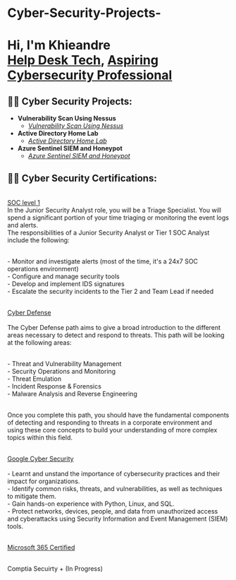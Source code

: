 # Cyber-Security-Projects-

<h1>Hi, I'm Khieandre  <br/><a href="https://github.com/Doublesundae">Help Desk Tech</a>, <a href="https://www.linkedin.com/in/khieandre-grant-2205b77a/">Aspiring Cybersecurity Professional</a>

<h2>👨‍💻 Cyber Security Projects:</h2>

- <b>Vulnerability Scan Using Nessus </b>
  - [<i>Vulnerability Scan Using Nessus</i>](https://github.com/joshmadakor1/Algorithms-Practice)
- <b>Active Directory Home Lab</b>
  - [<i>Active Directory Home Lab</i>](https://github.com/joshmadakor1/4chan-Image-Analysis-Middleware-C964) 
- <b>Azure Sentinel SIEM and Honeypot</b>
  - [<i>Azure Sentinel SIEM and Honeypot</i>](https://github.com/joshmadakor1/Sentinel-Lab)

<h2>👨‍💻 Cyber Security Certifications:</h2>
<br/><a href="https://tryhackme-certificates.s3-eu-west-1.amazonaws.com/THM-I6WULFSZOU.png"> SOC level 1 </a>
<br/>
In the Junior Security Analyst role, you will be a Triage Specialist. You will spend a significant portion of your time triaging or monitoring the event logs and alerts.
<br/>The responsibilities of a Junior Security Analyst or Tier 1 SOC Analyst include the following:

<br/> - Monitor and investigate alerts (most of the time, it's a 24x7 SOC operations environment)
<br/> - Configure and manage security tools
<br/> - Develop and implement IDS signatures
<br/> - Escalate the security incidents to the Tier 2 and Team Lead if needed
<br/>


<br/><a href="https://tryhackme-certificates.s3-eu-west-1.amazonaws.com/THM-SBQHODZYOC.png"> Cyber Defense  </a>
<br/>
<br/> The Cyber Defense path aims to give a broad introduction to the different areas necessary to detect and respond to threats. This path will be looking at the following areas:

<br/> - Threat and Vulnerability Management
<br/> - Security Operations and Monitoring
<br/> - Threat Emulation
<br/> - Incident Response & Forensics
<br/> - Malware Analysis and Reverse Engineering

<br/> Once you complete this path, you should have the fundamental components of detecting and responding to threats in a corporate environment and using these core concepts to build your understanding of more complex topics within this field.
<br/>


<br/><a href="https://www.coursera.org/account/accomplishments/professional-cert/H3EF4WNQEXL5">Google Cyber Security </a>
<br/>
<br/> - Learnt and unstand the importance of cybersecurity practices and their impact for organizations.
<br/> - Identify common risks, threats, and vulnerabilities, as well as techniques to mitigate them.
<br/> - Gain hands-on experience with Python, Linux, and SQL.
<br/> - Protect networks, devices, people, and data from unauthorized access and cyberattacks using Security Information and Event Management (SIEM) tools.
<br/>

<br/><a href="https://drive.google.com/file/d/1cddKS1FbuZcpYpRircjtvOyUABJChHft/view"> Microsoft 365 Certified </a>


<br/> Comptia Secuirty + (In Progress)




<!--
**joshmadakor1/joshmadakor1** is a ✨ _special_ ✨ repository because its `README.md` (this file) appears on your GitHub profile.

Here are some ideas to get you started:

- 🔭 I’m currently working on ...
- 🌱 I’m currently learning ...
- 👯 I’m looking to collaborate on ...
- 🤔 I’m looking for help with ...
- 💬 Ask me about ...
- 📫 How to reach me: ...
- 😄 Pronouns: ...
- ⚡ Fun fact: ...
-->
